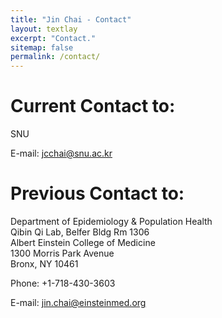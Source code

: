 ```yaml
---
title: "Jin Chai - Contact"
layout: textlay
excerpt: "Contact."
sitemap: false
permalink: /contact/
---
```


# Current Contact to:
<p></p>
SNU
<br>

E-mail: jcchai@snu.ac.kr

<p></p>


# Previous Contact to:

<p> </p>
Department of Epidemiology & Population Health 
<br>
Qibin Qi Lab, Belfer Bldg Rm 1306
<br>
Albert Einstein College of Medicine
<br>
1300 Morris Park Avenue
<br>
Bronx, NY 10461
<p> </p>

Phone: +1-718-430-3603

E-mail: jin.chai@einsteinmed.org


<!--

## Lab Location

An Lab is in Hana Science Hall (building B) of the Korea University, Seoul Campus ([Google Map](https://goo.gl/maps/cvCyyNZVjCD2)):

Office: Room 168, Floor 1, Hana Science Hall building B
Lab: Room 259, Floor 2, Hana Science Hall building B
126-15 Anamdong 5(o)-ga, Seongbuk-gu, Seoul, South Korea

<iframe src="https://www.google.com/maps/embed?pb=!1m18!1m12!1m3!1d6753.665754951503!2d127.02423323623839!3d37.58720923707466!2m3!1f0!2f0!3f0!3m2!1i1024!2i768!4f13.1!3m3!1m2!1s0x0%3A0x6afc180e52280672!2z6rOg66Ck64yA7ZWZ6rWQIO2VmOuCmOqzvO2Vmeq0gA!5e0!3m2!1sen!2sus!4v1549979941407" width="600" height="450" frameborder="0" style="border:0" allowfullscreen></iframe>


-->
